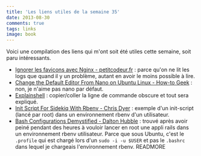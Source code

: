 ```yaml
---
title: 'Les liens utiles de la semaine 35'
date: 2013-08-30
comments: true
tags: links
image: book
---
```

Voici une compilation des liens qui m'ont soit été utiles cette semaine, soit paru intéressants.

- [Ignorer les favicons avec Nginx - petitcodeur.fr](http://petitcodeur.fr/sysadmin/ignorer-favicon-nginx.html) : parce qu'on ne lit les logs que quand il y un problème, autant en avoir le moins possible à lire.
- [Change the Default Editor From Nano on Ubuntu Linux - How-to Geek](http://www.howtogeek.com/howto/ubuntu/change-the-default-editor-from-nano-on-ubuntu-linux/) : non, je n'aime pas nano par défaut.
- [Explainshell](http://explainshell.com) : copier/coller la ligne de commande obscure et tout sera expliqué.
- [Init Script For Sidekiq With Rbenv - Chris Dyer](http://chrisdyer.info/2013/04/06/init-script-for-sidekiq-with-rbenv.html) : exemple d'un init-script (lancé par root) dans un environnement rbenv d'un utilisateur.
- [Bash Configurations Demystified - Dalton Hubble](http://dghubble.com/.bashprofile-.profile-and-.bashrc-conventions.html) : trouvé après avoir peiné pendant des heures à vouloir lancer en root une appli rails dans un environnement rbenv utilisateur. Parce que sous Ubuntu, c'est le `.profile` qui est chargé lors d'un `sudo -i -u $USER` et pas le `.bashrc` dans lequel je chargeais l'environnement rbenv.
READMORE
